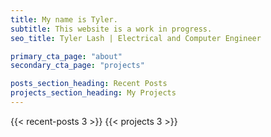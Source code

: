 ```yaml
---
title: My name is Tyler.
subtitle: This website is a work in progress.
seo_title: Tyler Lash | Electrical and Computer Engineer

primary_cta_page: "about"
secondary_cta_page: "projects"

posts_section_heading: Recent Posts
projects_section_heading: My Projects
---
```


{{< recent-posts 3 >}}
{{< projects 3 >}}

